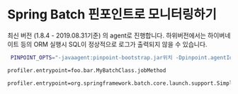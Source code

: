 # Spring Batch 핀포인트로 모니터링하기

최신 버전 (1.8.4 - 2019.08.31기준) 의 agent로 진행합니다.
하위버전에서는 하이버네이트 등의 ORM 실행시 SQL이 정상적으로 로그가 출력되지 않을 수 있습니다.

```bash
 PINPOINT_OPTS="-javaagent:pinpoint-bootstrap.jar위치 -Dpinpoint.agentId=에이전트ID -Dpinpoint.applicationName=표기될AppName"
```

```bash
profiler.entrypoint=foo.bar.MyBatchClass.jobMethod
```

```bash
profiler.entrypoint=org.springframework.batch.core.launch.support.SimpleJobLauncher.run
```
